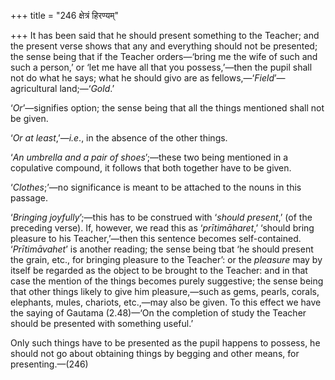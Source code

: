 +++
title = "246 क्षेत्रं हिरण्यम्"

+++
It has been said that he should present something to the Teacher; and
the present verse shows that any and everything should not be presented;
the sense being that if the Teacher orders—‘bring me the wife of such
and such a person,’ or ‘let me have all that you possess,’—then the
pupil shall not do what he says; what he should givo are as
fellows,—‘*Field*’—agricultural land;—‘*Gold*.’

‘*Or*’—signifies option; the sense being that all the things mentioned
shall not be given.

‘*Or at least*,’—*i.e*., in the absence of the other things.

‘*An umbrella and a pair of shoes*’;—these two being mentioned in a
copulative compound, it follows that both together have to be given.

‘*Clothes*;’—no significance is meant to be attached to the nouns in
this passage.

‘*Bringing joyfully*’;—this has to be construed with ‘*should present*,’
(of the preceding verse). If, however, we read this as ‘*prītimāharet*,’
‘should bring pleasure to his Teacher,’—then this sentence becomes
self-contained. ‘*Prītimāvahet*’ is another reading; the sense being
tbat ‘he should present the grain, etc., for bringing pleasure to the
Teacher’: or the *pleasure* may by itself be regarded as the object to
be brought to the Teacher: and in that case the mention of the things
becomes purely suggestive; the sense being that other things likely to
give him pleasure,—such as gems, pearls, corals, elephants, mules,
chariots, etc.,—may also be given. To this effect we have the saying of
Gautama (2.48)—‘On the completion of study the Teacher should be
presented with something useful.’

Only such things have to be presented as the pupil happens to possess,
he should not go about obtaining things by begging and other means, for
presenting.—(246)


